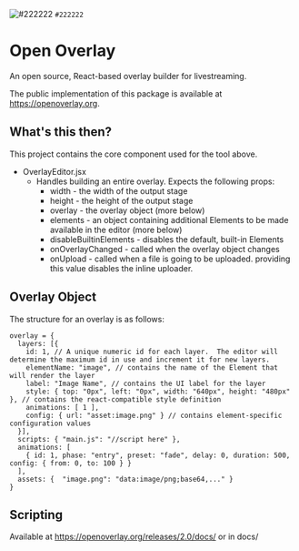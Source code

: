 ![#222222](https://openoverlay.org/releases/2.0/logo.svg) `#222222`
# Open Overlay
An open source, React-based overlay builder for livestreaming.

The public implementation of this package is available at https://openoverlay.org.

## What's this then?

This project contains the core component used for the tool above.

- OverlayEditor.jsx
  - Handles building an entire overlay.  Expects the following props:
    - width - the width of the output stage
    - height - the height of the output stage
    - overlay - the overlay object (more below)
    - elements - an object containing additional Elements to be made available in the editor (more below)
    - disableBuiltinElements - disables the default, built-in Elements
    - onOverlayChanged - called when the overlay object changes
    - onUpload - called when a file is going to be uploaded.  providing this value disables the inline uploader.
  
## Overlay Object

The structure for an overlay is as follows:
```
overlay = {
  layers: [{
    id: 1, // A unique numeric id for each layer.  The editor will determine the maximum id in use and increment it for new layers.
    elementName: "image", // contains the name of the Element that will render the layer
    label: "Image Name", // contains the UI label for the layer
    style: { top: "0px", left: "0px", width: "640px", height: "480px" }, // contains the react-compatible style definition
    animations: [ 1 ],
    config: { url: "asset:image.png" } // contains element-specific configuration values
  }],
  scripts: { "main.js": "//script here" },
  animations: [
    { id: 1, phase: "entry", preset: "fade", delay: 0, duration: 500, config: { from: 0, to: 100 } }
  ],
  assets: {  "image.png": "data:image/png;base64,..." }
}
```

## Scripting

Available at https://openoverlay.org/releases/2.0/docs/
or in docs/
